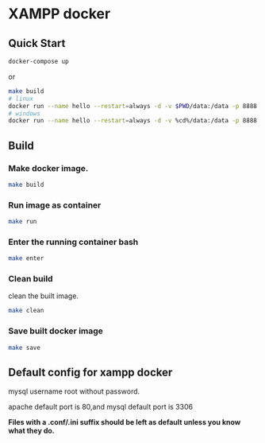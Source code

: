 # XAMPP docker

## Quick Start

```bash
docker-compose up
```

or

```bash
make build
# linux
docker run --name hello --restart=always -d -v $PWD/data:/data -p 8888:80 xampp:v8.2.4.0
# windows
docker run --name hello --restart=always -d -v %cd%/data:/data -p 8888:80 xampp:v8.2.4.0
```

## Build

### Make docker image.

```bash
make build
```

### Run image as container

```bash
make run
```

### Enter the running container bash

```bash
make enter
```

### Clean build

clean the built image.

```bash
make clean
```

### Save built docker image

```bash
make save
```

## Default config for xampp docker

mysql username root without password.

apache default port is 80,and mysql default port is 3306

**Files with a .conf/.ini suffix should be left as default unless you know what they do.**
